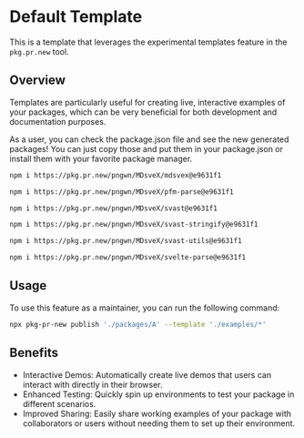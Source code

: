 # Default Template

This is a template that leverages the experimental templates feature in the `pkg.pr.new` tool.

## Overview

Templates are particularly useful for creating live, interactive examples of your packages, which can be very beneficial for both development and documentation purposes.

As a user, you can check the package.json file and see the new generated packages! You can just copy those and put them in your package.json or install them with your favorite package manager.

```sh
npm i https://pkg.pr.new/pngwn/MDsveX/mdsvex@e9631f1
```

```sh
npm i https://pkg.pr.new/pngwn/MDsveX/pfm-parse@e9631f1
```

```sh
npm i https://pkg.pr.new/pngwn/MDsveX/svast@e9631f1
```

```sh
npm i https://pkg.pr.new/pngwn/MDsveX/svast-stringify@e9631f1
```

```sh
npm i https://pkg.pr.new/pngwn/MDsveX/svast-utils@e9631f1
```

```sh
npm i https://pkg.pr.new/pngwn/MDsveX/svelte-parse@e9631f1
```

## Usage

To use this feature as a maintainer, you can run the following command:

```sh
npx pkg-pr-new publish './packages/A' --template './examples/*'
```

## Benefits

- Interactive Demos: Automatically create live demos that users can interact with directly in their browser.
- Enhanced Testing: Quickly spin up environments to test your package in different scenarios.
- Improved Sharing: Easily share working examples of your package with collaborators or users without needing them to set up their environment.
